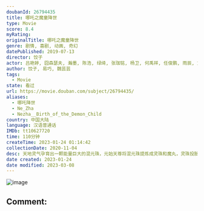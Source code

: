 ```yaml
---
doubanId: 26794435
title: 哪吒之魔童降世
type: Movie
score: 8.4
myRating: 
originalTitle: 哪吒之魔童降世
genre: 剧情, 喜剧, 动画, 奇幻
datePublished: 2019-07-13
director: 饺子
actor: 吕艳婷, 囧森瑟夫, 瀚墨, 陈浩, 绿绮, 张珈铭, 杨卫, 何禹祥, 任俊鹏, 雨辰, 刘霖竺, 大海, 杏林儿, 李南, 陶渊
author: 饺子, 易巧, 魏芸芸
tags:
  - Movie
state: 看过
url: https://movie.douban.com/subject/26794435/
aliases:
  - 哪吒降世
  - Ne_Zha
  - Nezha__Birth_of_the_Demon_Child
country: 中国大陆
language: 汉语普通话
IMDb: tt10627720
time: 110分钟
createTime: 2023-01-24 01:14:42
collectionDate: 2020-11-04
desc: 天地灵气孕育出一颗能量巨大的混元珠，元始天尊将混元珠提炼成灵珠和魔丸，灵珠投胎为人，助周伐纣时可堪大用；而魔丸则会诞出魔王，为祸人间。元始天尊启动了天劫咒语，3年后天雷将会降临，摧毁魔丸。太乙受命将灵...
date created: 2023-01-24
date modified: 2023-03-08
---
```


![image](p2563780504.jpg)

Comment:
---
